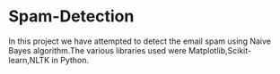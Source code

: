 # Spam-Detection
In this project we have attempted to detect the email spam using Naive Bayes algorithm.The various libraries used were Matplotlib,Scikit-learn,NLTK in Python.
